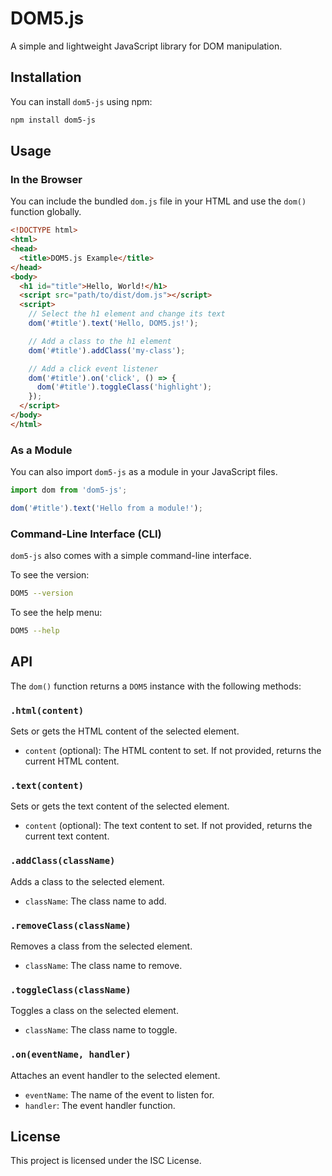 # DOM5.js

A simple and lightweight JavaScript library for DOM manipulation.

## Installation

You can install `dom5-js` using npm:

```bash
npm install dom5-js
```

## Usage

### In the Browser

You can include the bundled `dom.js` file in your HTML and use the `dom()` function globally.

```html
<!DOCTYPE html>
<html>
<head>
  <title>DOM5.js Example</title>
</head>
<body>
  <h1 id="title">Hello, World!</h1>
  <script src="path/to/dist/dom.js"></script>
  <script>
    // Select the h1 element and change its text
    dom('#title').text('Hello, DOM5.js!');

    // Add a class to the h1 element
    dom('#title').addClass('my-class');

    // Add a click event listener
    dom('#title').on('click', () => {
      dom('#title').toggleClass('highlight');
    });
  </script>
</body>
</html>
```

### As a Module

You can also import `dom5-js` as a module in your JavaScript files.

```javascript
import dom from 'dom5-js';

dom('#title').text('Hello from a module!');
```

### Command-Line Interface (CLI)

`dom5-js` also comes with a simple command-line interface.

To see the version:

```bash
DOM5 --version
```

To see the help menu:

```bash
DOM5 --help
```

## API

The `dom()` function returns a `DOM5` instance with the following methods:

### `.html(content)`

Sets or gets the HTML content of the selected element.

-   `content` (optional): The HTML content to set. If not provided, returns the current HTML content.

### `.text(content)`

Sets or gets the text content of the selected element.

-   `content` (optional): The text content to set. If not provided, returns the current text content.

### `.addClass(className)`

Adds a class to the selected element.

-   `className`: The class name to add.

### `.removeClass(className)`

Removes a class from the selected element.

-   `className`: The class name to remove.

### `.toggleClass(className)`

Toggles a class on the selected element.

-   `className`: The class name to toggle.

### `.on(eventName, handler)`

Attaches an event handler to the selected element.

-   `eventName`: The name of the event to listen for.
-   `handler`: The event handler function.

## License

This project is licensed under the ISC License.
